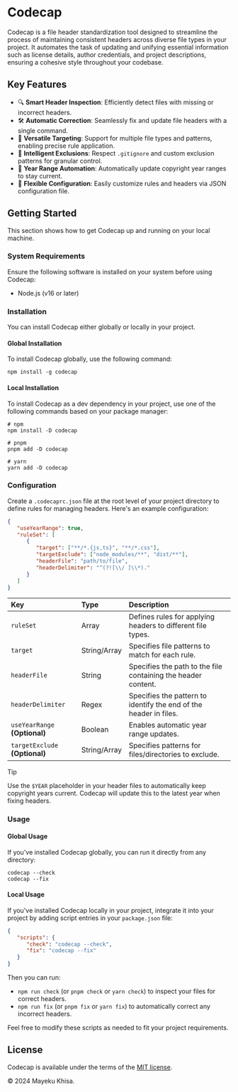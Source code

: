 # Codecap

Codecap is a file header standardization tool designed to streamline the process of maintaining consistent headers across diverse file types in your project. It automates the task of updating and unifying essential information such as license details, author credentials, and project descriptions, ensuring a cohesive style throughout your codebase.

## Key Features

-  🔍 **Smart Header Inspection**: Efficiently detect files with missing or incorrect headers.
-  🛠️ **Automatic Correction**: Seamlessly fix and update file headers with a single command.
-  🎯 **Versatile Targeting**: Support for multiple file types and patterns, enabling precise rule application.
-  🚫 **Intelligent Exclusions**: Respect `.gitignore` and custom exclusion patterns for granular control.
-  🔄 **Year Range Automation**: Automatically update copyright year ranges to stay current.
-  🧩 **Flexible Configuration**: Easily customize rules and headers via JSON configuration file.

## Getting Started

This section shows how to get Codecap up and running on your local machine.

### System Requirements

Ensure the following software is installed on your system before using Codecap:

-  Node.js (v16 or later)

### Installation

You can install Codecap either globally or locally in your project.

#### Global Installation

To install Codecap globally, use the following command:

```shell
npm install -g codecap
```

#### Local Installation

To install Codecap as a dev dependency in your project, use one of the following commands based on your package manager:

```shell
# npm
npm install -D codecap

# pnpm
pnpm add -D codecap

# yarn
yarn add -D codecap
```

### Configuration

Create a `.codecaprc.json` file at the root level of your project directory to define rules for managing headers. Here's an example configuration:

```json
{
   "useYearRange": true,
   "ruleSet": [
      {
         "target": ["**/*.{js,ts}", "**/*.css"],
         "targetExclude": ["node_modules/**", "dist/**"],
         "headerFile": "path/to/file",
         "headerDelimiter": "^(?![\\/ ]\\*)."
      }
   ]
}
```

| Key                            | Type         | Description                                                       |
| :----------------------------- | :----------- | :---------------------------------------------------------------- |
| `ruleSet`                      | Array        | Defines rules for applying headers to different file types.       |
| `target`                       | String/Array | Specifies file patterns to match for each rule.                   |
| `headerFile`                   | String       | Specifies the path to the file containing the header content.     |
| `headerDelimiter`              | Regex        | Specifies the pattern to identify the end of the header in files. |
| `useYearRange` **(Optional)**  | Boolean      | Enables automatic year range updates.                             |
| `targetExclude` **(Optional)** | String/Array | Specifies patterns for files/directories to exclude.              |

> [!TIP]
>
> Use the `$YEAR` placeholder in your header files to automatically keep copyright years current. Codecap will update this to the latest year when fixing headers.

### Usage

#### Global Usage

If you've installed Codecap globally, you can run it directly from any directory:

```shell
codecap --check
codecap --fix
```

#### Local Usage

If you've installed Codecap locally in your project, integrate it into your project by adding script entries in your `package.json` file:

```json
{
   "scripts": {
      "check": "codecap --check",
      "fix": "codecap --fix"
   }
}
```

Then you can run:

-  `npm run check` (or `pnpm check` or `yarn check`) to inspect your files for correct headers.
-  `npm run fix` (or `pnpm fix` or `yarn fix`) to automatically correct any incorrect headers.

Feel free to modify these scripts as needed to fit your project requirements.

## License

Codecap is available under the terms of the [MIT license][1].

&copy; 2024 Mayeku Khisa.

[1]: LICENSE
